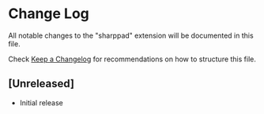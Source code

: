 # Change Log
All notable changes to the "sharppad" extension will be documented in this file.

Check [Keep a Changelog](http://keepachangelog.com/) for recommendations on how to structure this file.

## [Unreleased]
- Initial release